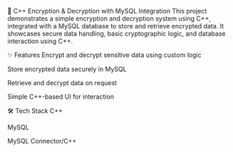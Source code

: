 🔐 C++ Encryption & Decryption with MySQL Integration
This project demonstrates a simple encryption and decryption system using C++, integrated with a MySQL database to store and retrieve encrypted data. It showcases secure data handling, basic cryptographic logic, and database interaction using C++.

✨ Features
Encrypt and decrypt sensitive data using custom logic

Store encrypted data securely in MySQL

Retrieve and decrypt data on request

Simple C++-based UI for interaction

🛠️ Tech Stack
C++

MySQL

MySQL Connector/C++
